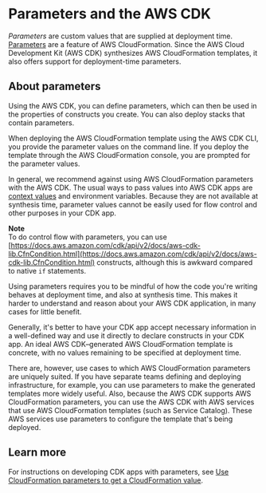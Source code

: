 # Parameters and the AWS CDK<a name="parameters"></a>

*Parameters* are custom values that are supplied at deployment time. [Parameters](https://docs.aws.amazon.com/AWSCloudFormation/latest/UserGuide/parameters-section-structure.html) are a feature of AWS CloudFormation. Since the AWS Cloud Development Kit (AWS CDK) synthesizes AWS CloudFormation templates, it also offers support for deployment-time parameters.

## About parameters<a name="parameters-about"></a>

Using the AWS CDK, you can define parameters, which can then be used in the properties of constructs you create. You can also deploy stacks that contain parameters. 

When deploying the AWS CloudFormation template using the AWS CDK CLI, you provide the parameter values on the command line. If you deploy the template through the AWS CloudFormation console, you are prompted for the parameter values.

In general, we recommend against using AWS CloudFormation parameters with the AWS CDK. The usual ways to pass values into AWS CDK apps are [context values](context.md) and environment variables. Because they are not available at synthesis time, parameter values cannot be easily used for flow control and other purposes in your CDK app.

**Note**  
To do control flow with parameters, you can use [https://docs.aws.amazon.com/cdk/api/v2/docs/aws-cdk-lib.CfnCondition.html](https://docs.aws.amazon.com/cdk/api/v2/docs/aws-cdk-lib.CfnCondition.html) constructs, although this is awkward compared to native `if` statements.

Using parameters requires you to be mindful of how the code you're writing behaves at deployment time, and also at synthesis time. This makes it harder to understand and reason about your AWS CDK application, in many cases for little benefit.

Generally, it's better to have your CDK app accept necessary information in a well-defined way and use it directly to declare constructs in your CDK app. An ideal AWS CDK–generated AWS CloudFormation template is concrete, with no values remaining to be specified at deployment time. 

There are, however, use cases to which AWS CloudFormation parameters are uniquely suited. If you have separate teams defining and deploying infrastructure, for example, you can use parameters to make the generated templates more widely useful. Also, because the AWS CDK supports AWS CloudFormation parameters, you can use the AWS CDK with AWS services that use AWS CloudFormation templates (such as Service Catalog). These AWS services use parameters to configure the template that's being deployed.

## Learn more<a name="parameters-learn"></a>

For instructions on developing CDK apps with parameters, see [Use CloudFormation parameters to get a CloudFormation value](get-cfn-param.md).
